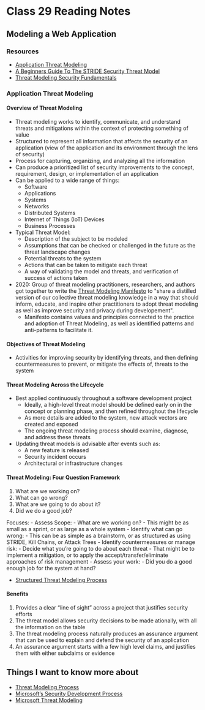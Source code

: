 # Class 29 Reading Notes

## Modeling a Web Application

### Resources

- [Application Threat Modeling](https://owasp.org/www-community/Application_Threat_Modeling)
- [A Beginners Guide To The STRIDE Security Threat Model](https://www.ockam.io/learn/blog/introduction_to_STRIDE_security_model)
- [Threat Modeling Security Fundamentals](https://docs.microsoft.com/en-us/learn/paths/tm-threat-modeling-fundamentals/)

### Application Threat Modeling

#### Overview of Threat Modeling

- Threat modeling works to identify, communicate, and understand threats and mitigations within the context of protecting something of value
- Structured to represent all information that affects the security of an application (view of the application and its environment through the lens of security)
- Process for capturing, organizing, and analyzing all the information
- Can produce a prioritized list of security improvements to the concept, requirement, design, or implementation of an application
- Can be applied to a wide range of things:
  - Software
  - Applications
  - Systems
  - Networks
  - Distributed Systems
  - Internet of Things (IoT) Devices
  - Business Processes
- Typical Threat Model:
  - Description of the subject to be modeled
  - Assumptions that can be checked or challenged in the future as the threat landscape changes
  - Potential threats to the system
  - Actions that can be taken to mitigate each threat
  - A way of validating the model and threats, and verification of success of actions taken
- 2020: Group of threat modeling practitioners, researchers, and authors got together to write the [Threat Modeling Manifesto](https://www.threatmodelingmanifesto.org/) to "share a distilled version of our collective threat modeling knowledge in a way that should inform, educate, and inspire other practitioners to adopt threat modeling as well as improve security and privacy during developement".
  - Manifesto contains values and principles connected to the practice and adoption of Threat Modeling, as well as identified patterns and anti-patterns to facilitate it.

#### Objectives of Threat Modeling

- Activities for improving security by identifying threats, and then defining countermeasures to prevent, or mitigate the effects of, threats to the system

#### Threat Modeling Across the Lifecycle

- Best applied continuously throughout a software development project
  - Ideally, a high-level threat model should be defined early on in the concept or planning phase, and then refined throughout the lifecycle
  - As more details are added to the system, new attack vectors are created and exposed
  - The ongoing threat modeling process should examine, diagnose, and address these threats
- Updating threat models is advisable after events such as:
  - A new feature is released
  - Security incident occurs
  - Architectural or infrastructure changes

#### Threat Modeling: Four Question Framework

1. What are we working on?
2. What can go wrong?
3. What are we going to do about it?
4. Did we do a good job?

Focuses:
    - Assess Scope:
        - What are we working on?
        - This might be as small as a sprint, or as large as a whole system
    - Identify what can go wrong:
        - This can be as simple as a brainstorm, or as structured as using STRIDE, Kill Chains, or Attack Trees
    - Identify countermeasures or manage risk:
        - Decide what you’re going to do about each threat
        - That might be to implement a mitigation, or to apply the accept/transfer/eliminate approaches of risk management
    - Assess your work:
        - Did you do a good enough job for the system at hand?

- [Structured Threat Modeling Process](https://owasp.org/www-community/Threat_Modeling_Process)

#### Benefits

1. Provides a clear “line of sight” across a project that justifies security efforts
2. The threat model allows security decisions to be made  ationally, with all the information on the table
3. The threat modeling process naturally produces an assurance argument that can be used to explain and defend the security of an application
4. An assurance argument starts with a few high level claims, and justifies them with either subclaims or evidence

## Things I want to know more about

- [Threat Modeling Process](https://owasp.org/www-community/Threat_Modeling_Process)
- [Microsoft’s Security Development Process](https://www.microsoft.com/en-us/securityengineering/sdl)
- [Microsoft Threat Modeling](https://www.microsoft.com/en-us/securityengineering/sdl/threatmodeling)
